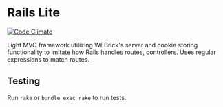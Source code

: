 # Rails Lite

[![Code Climate](https://codeclimate.com/github/timothylevi/rails_lite.png)](https://codeclimate.com/github/timothylevi/rails_lite)

Light MVC framework utilizing WEBrick's server and cookie storing functionality to imitate how Rails handles routes, controllers. Uses regular expressions to match routes.

## Testing
Run `rake` or `bundle exec rake` to run tests.